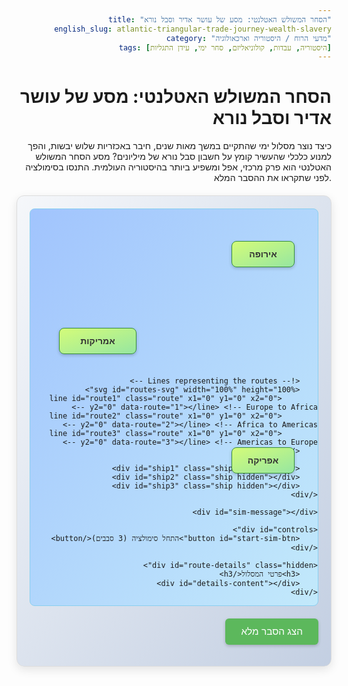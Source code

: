 ```yaml
---
title: "הסחר המשולש האטלנטי: מסע של עושר אדיר וסבל נורא"
english_slug: atlantic-triangular-trade-journey-wealth-slavery
category: "מדעי הרוח / היסטוריה וארכאולוגיה"
tags: [היסטוריה, עבדות, קולוניאליזם, סחר ימי, עידן התגליות]
---
```

# הסחר המשולש האטלנטי: מסע של עושר אדיר וסבל נורא

כיצד נוצר מסלול ימי שהתקיים במשך מאות שנים, חיבר באכזריות שלוש יבשות, והפך למנוע כלכלי שהעשיר קומץ על חשבון סבל נורא של מיליונים? מסע הסחר המשולש האטלנטי הוא פרק מרכזי, אפל ומשפיע ביותר בהיסטוריה העולמית. התנסו בסימולציה לפני שתקראו את ההסבר המלא.

<div id="app-container">
    <div id="map-simulation">
        <div id="europe" class="region" data-region="europe">אירופה</div>
        <div id="africa" class="region" data-region="africa">אפריקה</div>
        <div id="americas" class="region" data-region="americas">אמריקות</div>

        <!-- Lines representing the routes -->
        <svg id="routes-svg" width="100%" height="100%">
            <line id="route1" class="route" x1="0" y1="0" x2="0" y2="0" data-route="1"></line> <!-- Europe to Africa -->
            <line id="route2" class="route" x1="0" y1="0" x2="0" y2="0" data-route="2"></line> <!-- Africa to Americas -->
            <line id="route3" class="route" x1="0" y1="0" x2="0" y2="0" data-route="3"></line> <!-- Americas to Europe -->
        </svg>

        <div id="ship1" class="ship hidden"></div>
        <div id="ship2" class="ship hidden"></div>
        <div id="ship3" class="ship hidden"></div>
    </div>

    <div id="sim-message"></div>

    <div id="controls">
        <button id="start-sim-btn">התחל סימולציה (3 סבבים)</button>
    </div>

    <div id="route-details" class="hidden">
        <h3>פרטי המסלול</h3>
        <div id="details-content"></div>
    </div>
</div>

<button id="toggle-explanation-btn">הצג הסבר מלא</button>

<div id="explanation-section" class="hidden">
    <h2>הסחר המשולש האטלנטי: הרקע וההשפעות</h2>

    <h3>מבוא: מחזור של עבדות, סחורות ועושר</h3>
    <p>הסחר המשולש האטלנטי היה מערכת כלכלית ענקית שפעלה באוקיינוס האטלנטי בין המאה ה-16 למאה ה-19. הוא קישר את אירופה, אפריקה והאמריקות במסלול סחר בצורת משולש. עמוד התווך המרכזי והמחריד של סחר זה היה שעבודם וטרנספורטציה הכפויה של מיליוני בני אדם מאפריקה לאמריקות, כדי שישמשו כוח עבודה במטעים הרווחיים שהקימו המעצמות האירופיות בקולוניות שלהן.</p>

    <h3>שורשי הסחר: הצורך בכוח עבודה בקולוניות</h3>
    <p>עם הקמתן של מושבות אירופיות באמריקות (בעיקר על ידי ספרד, פורטוגל, אנגליה, צרפת והולנד), נוצר צורך עצום בידיים עובדות לעיבוד שטחי ענק של גידולים כמו סוכר, טבק וכותנה. ניסיונות לנצל את האוכלוסייה הילידית נכשלו בגלל מחלות, התנגדות וידע מקומי שאפשר בריחה. האירופים פנו אז לאפריקה, שם סחר עבדים כבר היה קיים בצורות שונות (לרוב שבויים ממלחמות או עבריינים), וראו באפריקאים מקור כוח עבודה "עמיד" וזמין בכמויות אדירות. כך הפך סחר העבדים הקודם, שהיה מצומצם בהיקפו ונפוץ יותר באפריקה ובים התיכון, למנגנון תעשייתי וגלובלי בהיקף חסר תקדים.</p>

    <h3>הרגל הראשונה: מאירופה לאפריקה – "סחורות תמורת בני אדם"</h3>
    <p>ספינות אירופיות יצאו מנמלי מוצא כמו ליברפול, בריסטול, נאנט או אמסטרדם, עמוסות בסחורות ששימשו כ"תמורה" (בפועל, תשלום) עבור האנשים שישועבדו. הסחורות כללו מגוון רחב של מוצרים אירופיים, כגון כלי נשק (רובים, אבק שריפה), טקסטיל, אלכוהול (רום, ברנדי), כלי מתכת, חרוזים, ומוצרי יוקרה קטנים. סוחרים אפריקאים או שליטים מקומיים לאורך חופי מערב אפריקה (לעיתים גם מפנים היבשת) סחרו את אותם מוצרים תמורת שבויים שנלכדו במלחמות, פשיטות או חטיפות ייעודיות למטרת הסחר. סחר זה הגביר סכסוכים פנימיים באפריקה ושיבש את המבנים החברתיים והכלכליים המקומיים.</p>

    <h3>הרגל השני: "המעבר האמצעי" (Middle Passage) – מסע האימה לאמריקה</h3>
    <p>זו הייתה הרגל האכזרית וההרסנית ביותר של הסחר המשולש. האנשים שנלכדו שועבדו והועברו בכפייה אל עבר האוקיינוס האטלנטי, בבטן אוניות צפופות ומזוהמות בתנאים בלתי נתפסים. המסע ארך שבועות או חודשים, במהלכם נדחסו האסירים זה לצד זה, סבלו ממחלות קשות (דיזנטריה, אבעבועות שחורות), תת-תזונה, אלימות, דיכוי פסיכולוגי והשפלה מתמדת. שיעורי התמותה במהלך המעבר היו גבוהים ביותר, מוערכים בממוצע ב-15-25%, אך לעיתים אף הרבה יותר. על פי הערכות היסטוריות, כ-10 עד 12 מיליון אפריקאים שרדו את המסע והגיעו לאמריקות, אך מיליונים רבים אחרים מתו בתהליך הלכידה באפריקה, ההובלה לחופים, ההמתנה על החוף, ובמהלך המעבר עצמו. מסע זה השאיר צלקת עמוקה בתולדות האנושות ועיצב מחדש את הדמוגרפיה והחברה באמריקות.</p>

    <h3>הרגל השלישית: מאמריקה לאירופה – הפירות המרים של העבודה המשועבדת</h3>
    <p>לאחר פריקת האנשים המשועבדים באמריקות (בעיקר באיים הקריביים, ברזיל, וצפון אמריקה), האוניות מולאו בתוצרת שנוצרה על ידי עבודתם הכפויה. סחורות אלו כללו בעיקר סוכר (שהיה רווחי להפליא), טבק, כותנה, קפה, אינדיגו, רום, מולסה, עץ ופרוות. סחורות "קולוניאליות" אלו הובלו חזרה לאירופה ונמכרו שם ברווחים עצומים. רווחים אלה היו מנוע כלכלי אדיר, תדלקו את התפתחות התעשייה והמסחר באירופה, מימנו את המשך הסחר המשולש עצמו, והיוו בסיס לצבירת הון שעיצב את העולם המודרני. הצריכה של מוצרים כמו סוכר, קפה וטבק הפכה לנחלת הכלל בחברה האירופית.</p>

    <h3>מורשת הסחר: השפעות ארוכות טווח</h3>
    <ul>
        <li>**באפריקה:** הרס חברתי וכלכלי עצום, איבוד אוכלוסייה צעירה ופרודוקטיבית בהיקפים בלתי נתפסים, החלשת ממלכות ומבנים חברתיים, הגברת מלחמות פנימיות למטרת לכידת עבדים, ודיכוי פוטנציאל התפתחות מקומי.</li>
        <li>**באמריקות:** יצירת חברות קולוניאליות שנבנו על בסיס מוסד העבדות, עם היררכיות גזעיות נוקשות ועמוקות שעדיין משפיעות היום. הגעתם הכפויה של מיליוני אפריקאים עיצבה את התרבות (מוזיקה, דת, אמנות, שפה) של אזורים רבים באמריקות, במקביל לסבל והדיכוי הבלתי פוסקים של האוכלוסייה המשועבדת וצאצאיה.</li>
        <li>**באירופה:** צמיחה כלכלית מואצת, צבירת הון עצום, התפתחות נמלים ומרכזי מסחר, ומימון המהפכה התעשייתית. הסחר הגביר את כוחן של מעצמות ימיות והשפיע על התרבות האירופית באמצעות הנגישות למוצרים קולוניאליים.</li>
    </ul>

    <h3>קץ הסחר והמאבק לביטול העבדות</h3>
    <p>במאה ה-19 החל הסחר המשולש לדעוך בהשפעת גורמים כמו התחזקות תנועות נגד עבדות (אבולושניזם), שינויים כלכליים, ופעולות חוקיות של מדינות שונות לאסור את סחר העבדים (בריטניה ב-1807) ולבטל את מוסד העבדות עצמו (בריטניה ב-1833, צרפת ב-1848, ארה"ב ב-1865, ברזיל ב-1888). למרות ביטולו הרשמי של הסחר והעבדות, השפעותיהם ההרסניות נמשכו דורות רבים קדימה ומעצבות את העולם עד ימינו.</p>
</div>

<style>
    /* הגדרות כלליות ו-RTL */
    #app-container {
        font-family: 'Arial', 'Helvetica Neue', Helvetica, sans-serif;
        max-width: 960px; /* מעט רחב יותר */
        margin: 20px auto;
        padding: 20px;
        border: 1px solid #ddd;
        border-radius: 12px; /* פינות מעוגלות יותר */
        background: linear-gradient(to bottom right, #f5f7fa, #c3cfe2); /* רקע גרדיאנט עדין */
        direction: rtl; /* RTL support */
        text-align: right;
        box-shadow: 0 5px 15px rgba(0,0,0,0.1); /* צל עדין */
    }

    h1, h2, h3, p, ul, div, button {
        text-align: right; /* ודא יישור לימין */
    }

    #map-simulation {
        position: relative;
        width: 100%;
        padding-top: 55%; /* יחס גובה-רוחב מותאם יותר למפה אטלנטית */
        background: linear-gradient(to bottom right, #a1c4fd, #c2e9fb); /* גרדיאנט תכלת לאוקיינוס */
        border: 1px solid #89cff0;
        border-radius: 8px;
        box-sizing: border-box;
        margin-bottom: 20px;
        overflow: hidden; /* לוודא שהכל נשאר בפנים */
    }

    .region {
        position: absolute;
        background: linear-gradient(to bottom right, #d4fc79, #96e6a1); /* גרדיאנט ירוק ליבשות */
        border: 1px solid #388e3c;
        padding: 12px 15px; /* מרווח פנימי גדול יותר */
        border-radius: 8px; /* פינות מעוגלות */
        text-align: center;
        font-weight: bold;
        font-size: 1em; /* גודל גופן מעט גדול יותר */
        color: #333;
        z-index: 10; /* Above lines */
        box-shadow: 0 2px 5px rgba(0,0,0,0.2); /* צל קטן לאפקט תלת ממד */
        transition: transform 0.3s ease-in-out, box-shadow 0.3s ease-in-out; /* אנימציית ריחוף/צל בעת אינטראקציה */
    }

    .region:hover {
         transform: translateY(-3px);
         box-shadow: 0 4px 8px rgba(0,0,0,0.3);
         cursor: pointer; /* מראה שהן אינטראקטיביות */
    }

    /* אנימציית פעימה עבור האזור הפעיל בסימולציה */
    .region.active {
        animation: pulse 1s infinite ease-in-out alternate;
    }

    @keyframes pulse {
        from { transform: scale(1); box-shadow: 0 0 0 rgba(56, 142, 60, 0.7); }
        to { transform: scale(1.05); box-shadow: 0 0 10px rgba(56, 142, 60, 1); }
    }


    /* מיקום משוער ליבשות באוקיינוס האטלנטי */
    #europe { top: 8%; left: 70%; width: 15%; }
    #africa { top: 60%; left: 70%; width: 15%; }
    #americas { top: 30%; left: 10%; width: 20%; }


    #routes-svg {
        position: absolute;
        top: 0;
        left: 0;
        width: 100%;
        height: 100%;
        z-index: 5; /* Below regions, above background */
        /* pointer-events: none; /* Allow clicks on underlying elements if needed */
    }

    .route {
        stroke: rgba(229, 115, 115, 0.8); /* Reddish color for routes, slightly transparent */
        stroke-width: 4; /* קו עבה יותר */
        fill: none;
        opacity: 0.8;
        cursor: pointer; /* Make routes clickable */
        pointer-events: all; /* Enable click on stroke */
        transition: stroke-width 0.3s, opacity 0.3s;
    }

    .route:hover {
        stroke-width: 6;
        opacity: 1;
        stroke: rgba(198, 40, 40, 1); /* צבע אדום עז יותר בעת ריחוף */
    }

    /* אנימציית הבהוב עבור המסלול הפעיל בסימולציה */
    .route.active {
        stroke: rgba(198, 40, 40, 1); /* צבע אדום עז */
        stroke-width: 6;
        opacity: 1;
        animation: route-pulse 1.5s infinite ease-in-out alternate;
    }

    @keyframes route-pulse {
        from { stroke: rgba(198, 40, 40, 0.8); stroke-width: 4; }
        to { stroke: rgba(198, 40, 40, 1); stroke-width: 6; }
    }

    .ship {
        position: absolute;
        font-size: 2.5em; /* ספינה גדולה ובולטת יותר */
        z-index: 15; /* Above everything */
        color: #3b5998; /* צבע כחול עמוק לספינה */
        text-shadow: 1px 1px 2px rgba(0,0,0,0.3); /* צל קטן לספינה */
        /* transition property is set dynamically in JS */
    }

     /* Use specific ship emojis/icons per leg for better storytelling */
     #ship1::before { content: '📦'; /* סחורות מאירופה */ }
     #ship2::before { content: ' chains '; /* רמז לעבדים */ color: #c0392b; /* אדום עגום */ }
     #ship3::before { content: '💰'; /* סחורות רווחיות לאירופה */ }


    .hidden {
        display: none;
    }

    #sim-message {
        text-align: center;
        margin-bottom: 20px;
        font-size: 1.1em;
        color: #333;
        min-height: 2em; /* לשמור על מקום גם כשהוא ריק */
    }

    #controls {
        text-align: center;
        margin-bottom: 20px;
    }

    button {
        padding: 12px 25px; /* מרווח פנימי גדול יותר */
        font-size: 1.1em; /* גודל גופן גדול יותר */
        cursor: pointer;
        background-color: #5cb85c; /* ירוק נעים */
        color: white;
        border: none;
        border-radius: 6px; /* פינות מעוגלות */
        transition: background-color 0.3s ease, transform 0.1s ease, box-shadow 0.3s ease; /* אנימציות בלחיצה וריחוף */
        box-shadow: 0 2px 5px rgba(0,0,0,0.2);
    }

    button:hover {
        background-color: #4cae4c; /* ירוק כהה יותר בריחוף */
        box-shadow: 0 3px 6px rgba(0,0,0,0.3);
    }

    button:active {
        transform: scale(0.98); /* כיווץ קל בלחיצה */
        box-shadow: 0 1px 3px rgba(0,0,0,0.2);
    }

    button:disabled {
        background-color: #cccccc;
        cursor: not-allowed;
        box-shadow: none;
    }


    #route-details {
        margin-top: 20px;
        padding: 20px; /* מרווח פנימי גדול יותר */
        border: 1px solid #b0bec5;
        border-radius: 8px; /* פינות מעוגלות */
        background-color: #e0f2f7; /* רקע תכלת בהיר לאזור הפרטים */
        transition: all 0.5s ease-in-out; /* אנימציה בהצגה/הסתרה */
    }

    #route-details h3 {
        margin-top: 0;
        color: #37474f;
        border-bottom: 1px solid #b0bec5; /* קו הפרדה לכותרת */
        padding-bottom: 8px;
        margin-bottom: 10px;
    }

    #route-details p {
        margin-bottom: 10px;
        line-height: 1.5;
        color: #555;
    }


    #explanation-section {
        margin-top: 30px;
        padding: 25px; /* מרווח פנימי גדול יותר */
        border-top: 2px solid #ccc; /* קו הפרדה עבה יותר */
        background-color: #ffffff; /* רקע לבן להסבר */
        border-radius: 8px;
        direction: rtl; /* RTL support */
        text-align: right;
        line-height: 1.7; /* מרווח שורות גדול יותר */
        color: #333;
        box-shadow: 0 2px 10px rgba(0,0,0,0.08);
    }

    #explanation-section h2 {
        color: #0277bd; /* כחול עמוק לכותרת ראשית */
        margin-bottom: 20px;
        border-bottom: 1px solid #b3e5fc;
        padding-bottom: 10px;
    }

    #explanation-section h3 {
        color: #4CAF50; /* ירוק לכותרות משנה */
        margin-top: 20px;
        margin-bottom: 10px;
    }

    #explanation-section p,
    #explanation-section ul {
        margin-bottom: 18px; /* מרווח גדול יותר בין פסקאות ורשימות */
    }

    #explanation-section ul {
        padding-left: 0; /* בטל ריפוד שמאל */
        padding-right: 25px; /* ריפוד ימין לרשימות */
        list-style-type: disc;
    }

     #explanation-section li {
         margin-bottom: 8px; /* מרווח בין פריטי רשימה */
     }

    /* התאמות נוספות ל-RTL */
    #explanation-section ul {
        padding-left: 0;
        padding-right: 20px; /* Standard RTL padding */
    }
</style>

<script>
    document.addEventListener('DOMContentLoaded', () => {
        const startSimBtn = document.getElementById('start-sim-btn');
        const toggleExplanationBtn = document.getElementById('toggle-explanation-btn');
        const explanationSection = document.getElementById('explanation-section');
        const europeEl = document.getElementById('europe');
        const africaEl = document.getElementById('africa');
        const americasEl = document.getElementById('americas');
        const route1El = document.getElementById('route1'); // Europe to Africa
        const route2El = document.getElementById('route2'); // Africa to Americas
        const route3El = document.getElementById('route3'); // Americas to Europe
        const ship1El = document.getElementById('ship1');
        const ship2El = document.getElementById('ship2');
        const ship3El = document.getElementById('ship3');
        const detailsDiv = document.getElementById('route-details');
        const detailsContentDiv = document.getElementById('details-content');
        const simMessageDiv = document.getElementById('sim-message');
        const svgEl = document.getElementById('routes-svg');

        let simulationRunning = false;
        const totalSimCycles = 3;
        let currentCycle = 0;

        // Get center coordinates of regions relative to the SVG
        const getCenter = (el) => {
            const rect = el.getBoundingClientRect();
            const svgRect = svgEl.getBoundingClientRect();
            // Convert coordinates relative to SVG parent
            const x = rect.left + rect.width / 2 - svgRect.left;
            const y = rect.top + rect.height / 2 - svgRect.top;
            return { x, y };
        };

        // Update line positions based on region positions
        const updateRouteLines = () => {
            const europePos = getCenter(europeEl);
            const africaPos = getCenter(africaEl);
            const americasPos = getCenter(americasEl);

            // Europe to Africa (Route 1)
            route1El.setAttribute('x1', europePos.x);
            route1El.setAttribute('y1', europePos.y);
            route1El.setAttribute('x2', africaPos.x);
            route1El.setAttribute('y2', africaPos.y);

            // Africa to Americas (Route 2 - Middle Passage)
            route2El.setAttribute('x1', africaPos.x);
            route2El.setAttribute('y1', africaPos.y);
            route2El.setAttribute('x2', americasPos.x);
            route2El.setAttribute('y2', americasPos.y);

            // Americas to Europe (Route 3)
            route3El.setAttribute('x1', americasPos.x);
            route3El.setAttribute('y1', americasPos.y);
            route3El.setAttribute('x2', europePos.x);
            route3El.setAttribute('y2', europePos.y);
        };

        // Ensure lines are positioned correctly initially and on resize
        const resizeObserver = new ResizeObserver(updateRouteLines);
        resizeObserver.observe(svgEl.parentElement); // Observe the parent container for size changes

        // Data for route details and simulation messages
        const routeDetails = {
            1: {
                title: "הרגל הראשונה: מאירופה לאפריקה (סחורות)",
                content: "<p>אוניות אירופיות הובילו סחורות כמו כלי נשק, טקסטיל, אלכוהול ועוד, כדי לסחור אותן תמורת בני אדם משועבדים באפריקה.</p>"
            },
            2: {
                title: "הרגל השני: 'המעבר האמצעי' (Middle Passage - אנשים משועבדים)",
                content: "<p>המסע האכזרי והקטלני ביותר. מיליוני אפריקאים שועבדו והועברו באוניות צפופות לאמריקות, בתנאים מחרידים שגרמו לתמותה גבוהה.</p>"
            },
            3: {
                title: "הרגל השלישית: מאמריקה לאירופה (סחורות מטעים)",
                content: "<p>אוניות חזרו לאירופה עמוסות בתוצרת רווחית שיוצרה בעבודת עבדים באמריקות: סוכר, טבק, כותנה, קפה ועוד. רווחים אלו תדלקו את כלכלות אירופה.</p>"
            }
        };

        const simMessages = {
            1: "📦 אוניות אירופיות יוצאות לאפריקה עמוסות סחורות...",
            2: "⛓️ מתחיל 'המעבר האמצעי' האכזרי: אנשים משועבדים בדרך לאמריקות...",
            3: "💰 אוניות חוזרות לאירופה עמוסות סחורות מטעים רווחיות...",
            end: "🔄 סבב הסימולציה ה- %CYCLE% מתוך %TOTAL% הסתיים.",
            final_end: "✅ הסימולציה הסתיימה. לחץ על קו במסלול לפרטים נוספים."
        };

        const showRouteDetails = (routeNum) => {
            // Only show details if simulation is not running, or if it just ended
            if (simulationRunning) return;

            detailsDiv.classList.remove('hidden');
            detailsContentDiv.innerHTML = `<h3>${routeDetails[routeNum].title}</h3>${routeDetails[routeNum].content}`;

            // Optional: Highlight the clicked route temporarily
            const routeEl = document.getElementById(`route${routeNum}`);
            routeEl.classList.add('active');
            setTimeout(() => {
                 routeEl.classList.remove('active');
            }, 1000); // Highlight for 1 second
        };

        // Add click handlers to routes to show static details
        route1El.addEventListener('click', () => showRouteDetails(1));
        route2El.addEventListener('click', () => showRouteDetails(2));
        route3El.addEventListener('click', () => showRouteDetails(3));

        // Simulation logic
        const animateShip = (shipEl, startEl, endEl, durationMultiplier, message, routeEl, startRegionEl, endRegionEl, onComplete) => {
             if (!shipEl || !startEl || !endEl || !routeEl || !startRegionEl || !endRegionEl) {
                 console.error("Missing elements for animation");
                 return;
             }

            shipEl.classList.remove('hidden');
            startRegionEl.classList.add('active'); // Highlight start region
            routeEl.classList.add('active'); // Highlight route

            const startPos = getCenter(startEl);
            const endPos = getCenter(endEl);

            // Set initial position
            shipEl.style.left = `${startPos.x}px`;
            shipEl.style.top = `${startPos.y}px`;
            shipEl.style.transform = 'translate(-50%, -50%)'; // Center ship icon
            shipEl.style.transition = 'none'; // Reset transition for immediate repositioning

            // Calculate distance for scaling duration (pixel distance on screen)
            const dx = endPos.x - startPos.x;
            const dy = endPos.y - startPos.y;
            const dist = Math.sqrt(dx * dx + dy * dy);
            // Scale duration based on distance and a multiplier. Base duration could be 1000ms per ~200px distance.
            const baseSpeed = 200; // pixels per second reference
            const actualDuration = (dist / baseSpeed) * durationMultiplier; // durationMultiplier allows some legs to be longer/shorter

            // Determine ship rotation based on direction (simple left/right flip for horizontal movement)
            // Note: Emoji ships don't rotate arbitrarily well with CSS alone based on exact angle.
            // Simple horizontal flip is achievable with transform: scaleX(-1);
            // For complex paths, this simple flip won't look right. Let's omit angle-based rotation for simplicity
            // within constraints, but we can flip for leftward movement if needed.
            // const angle = Math.atan2(dy, dx) * 180 / Math.PI;
            // shipEl.style.transform = `translate(-50%, -50%) rotate(${angle}deg)`; // This works visually but isn't RTL-aware

            // For RTL, the ship icon might need to face the opposite direction of movement.
            // The standard ship emoji faces right. For movement to the left (Americas), we might flip it.
             if (dx < 0) { // Moving left (e.g., Africa to Americas)
                 shipEl.style.transform = 'translate(-50%, -50%) scaleX(-1)';
             } else { // Moving right or mostly vertical
                 shipEl.style.transform = 'translate(-50%, -50%) scaleX(1)';
             }


            simMessageDiv.textContent = message; // Update simulation message

            // Start animation using requestAnimationFrame for smoother visuals
            requestAnimationFrame(() => {
                 // Set the transition property *after* setting the initial position
                 shipEl.style.transition = `left ${actualDuration}ms linear, top ${actualDuration}ms linear, transform ${actualDuration}ms linear`;

                 // Set the final position to start the animation
                 shipEl.style.left = `${endPos.x}px`;
                 shipEl.style.top = `${endPos.y}px`;

                // Keep the transform logic here as well for the end state of the animation
                if (dx < 0) {
                     shipEl.style.transform = 'translate(-50%, -50%) scaleX(-1)';
                 } else {
                     shipEl.style.transform = 'translate(-50%, -50%) scaleX(1)';
                 }
            });


            // Hide ship and call complete function after animation duration
            setTimeout(() => {
                shipEl.classList.add('hidden');
                routeEl.classList.remove('active'); // Remove highlight
                startRegionEl.classList.remove('active'); // Remove highlight
                // Note: The END region is highlighted in the *next* step as the START region of the next leg.

                // Reset transition for the next animation cycle
                 shipEl.style.transition = 'none';
                 shipEl.style.left = `${startPos.x}px`; // Reset position immediately

                if (onComplete) {
                    onComplete();
                }
            }, actualDuration);
        };

        const runSimulationCycle = (cycle) => {
            if (cycle > totalSimCycles) {
                endSimulation();
                return;
            }

            currentCycle = cycle;

            // Leg 1: Europe to Africa (Goods)
            animateShip(ship1El, europeEl, africaEl, 1.0, simMessages[1], route1El, europeEl, africaEl, () => {
                // Leg 2: Africa to Americas (Enslaved People - Middle Passage)
                // Use a longer duration multiplier for this leg to emphasize the difficulty/length
                animateShip(ship2El, africaEl, americasEl, 1.8, simMessages[2], route2El, africaEl, americasEl, () => {
                    // Leg 3: Americas to Europe (Plantation Goods)
                    animateShip(ship3El, americasEl, europeEl, 1.3, simMessages[3], route3El, americasEl, europeEl, () => {
                        // Cycle complete
                        simMessageDiv.textContent = simMessages.end.replace('%CYCLE%', currentCycle).replace('%TOTAL%', totalSimCycles);
                        // Add a slight pause before the next cycle or ending
                        setTimeout(() => {
                            runSimulationCycle(cycle + 1);
                        }, 1500); // Pause for 1.5 seconds
                    });
                });
            });
        };


        const startSimulation = () => {
            if (simulationRunning) return;
            simulationRunning = true;
            startSimBtn.disabled = true; // Disable button while simulating
            detailsDiv.classList.add('hidden'); // Hide details during simulation
            simMessageDiv.textContent = "הסימולציה מתחילה...";

            runSimulationCycle(1); // Start the first cycle
        };

        const endSimulation = () => {
            simulationRunning = false;
            startSimBtn.disabled = false; // Enable button
            detailsDiv.classList.remove('hidden'); // Show details area again
            detailsContentDiv.innerHTML = `<p>${simMessages.final_end}</p>`;
            simMessageDiv.textContent = ""; // Clear simulation message
        };


        startSimBtn.addEventListener('click', startSimulation);

        // Toggle explanation visibility
        toggleExplanationBtn.addEventListener('click', () => {
            const isHidden = explanationSection.classList.contains('hidden');
            if (isHidden) {
                explanationSection.classList.remove('hidden');
                toggleExplanationBtn.textContent = 'הסתר הסבר מלא';
            } else {
                explanationSection.classList.add('hidden');
                toggleExplanationBtn.textContent = 'הצג הסבר מלא';
                // Scroll back up to the simulation area when hiding explanation
                detailsDiv.scrollIntoView({ behavior: 'smooth', block: 'start' });
            }
        });

        // Initial setup
        updateRouteLines(); // Position lines correctly on load
        detailsContentDiv.innerHTML = "<p>לחץ על 'התחל סימולציה' כדי לראות את זרימת הסחר. לחץ על קו במסלול (לפני או אחרי הסימולציה) כדי לראות פרטים עליו.</p>";
        detailsDiv.classList.remove('hidden'); // Show initial message
        simMessageDiv.textContent = ""; // Ensure sim message is empty initially

         // Add a small visual cue to regions that they are clickable (even if they only show details on route click now)
         document.querySelectorAll('.region').forEach(region => {
             region.style.cursor = 'pointer';
             region.title = `אזור: ${region.textContent}`; // Add title attribute
         });


    });
</script>